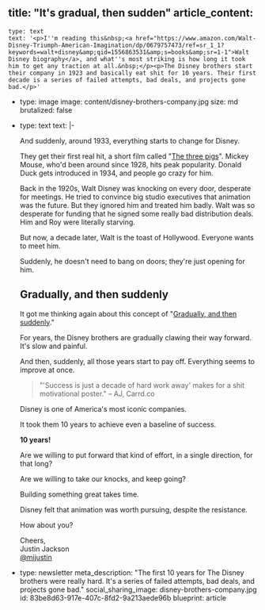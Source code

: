 title: "It's gradual, then sudden"
article_content:
  -
    type: text
    text: '<p>I''m reading this&nbsp;<a href="https://www.amazon.com/Walt-Disney-Triumph-American-Imagination/dp/0679757473/ref=sr_1_1?keywords=walt+disney&amp;qid=1556863531&amp;s=books&amp;sr=1-1">Walt Disney biography</a>, and what''s most striking is how long it took him to get any traction at all.&nbsp;</p><p>The Disney brothers start their company in 1923 and basically eat shit for 10 years. Their first decade is a series of failed attempts, bad deals, and projects gone bad.</p>'
  -
    type: image
    image: content/disney-brothers-company.jpg
    size: md
    brutalized: false
  -
    type: text
    text: |-
      <p>And suddenly, around 1933, everything starts to change for Disney.

      They get their first real hit, a short film called "<a href="https://www.youtube.com/watch?v=B-x_QRww3Bk">The three pigs</a>". Mickey Mouse, who'd been around since 1928, hits&nbsp;peak popularity. Donald Duck gets introduced in 1934, and people go crazy for him.</p><p>Back in the 1920s, Walt Disney was knocking on every door, desperate for meetings. He tried to convince big studio executives that animation was the future. But they ignored him and treated him badly. Walt was so desperate for funding that he signed some really bad distribution deals. Him and Roy were literally starving.</p><p>But now, a decade later, Walt is the toast of Hollywood. Everyone wants to meet him.

      Suddenly, he doesn't need to bang on doors; they're just opening for him.</p><h2>Gradually, and then suddenly</h2><p>It got me thinking again about this concept of "<a href="https://www.oreilly.com/ideas/gradually-then-suddenly">Gradually, and then suddenly</a>."

      For years, the Disney brothers are gradually clawing their way forward. It's slow and painful.

      And then, suddenly, all those years start to pay off. Everything seems to improve at once.</p><blockquote><p>"'Success is just a decade of hard work away' makes for a shit motivational poster." – AJ, Carrd.co</p></blockquote><p>Disney is one of America's most iconic companies.&nbsp;</p><p>It took them 10 years to achieve even a baseline of success.

      <b>10 years!</b>

      Are we willing to put forward that kind of effort, in a single direction, for that long?

      Are we willing to take our knocks, and keep going?</p><p>Building something great takes time.</p><p>Disney felt that animation was worth pursuing, despite the resistance.</p><p>How about you?</p><p>Cheers,<br>Justin Jackson<br><a href="https://twitter.com/mijustin">@mijustin</a></p>
  -
    type: newsletter
meta_description: "The first 10 years for The Disney brothers were really hard. It's a series of failed attempts, bad deals, and projects gone bad."
social_sharing_image: disney-brothers-company.jpg
id: 83be8d63-917e-407c-8fd2-9a213aede96b
blueprint: article
